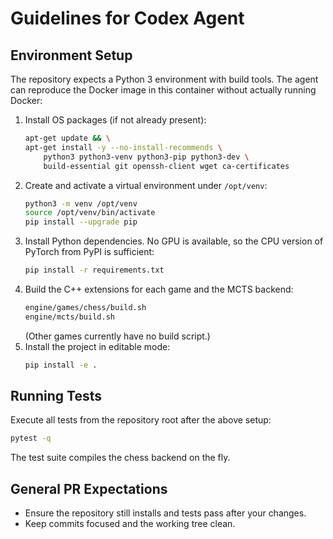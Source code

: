 # Guidelines for Codex Agent

## Environment Setup
The repository expects a Python 3 environment with build tools. The agent can
reproduce the Docker image in this container without actually running Docker:

1. Install OS packages (if not already present):
   ```bash
   apt-get update && \
   apt-get install -y --no-install-recommends \
       python3 python3-venv python3-pip python3-dev \
       build-essential git openssh-client wget ca-certificates
   ```
2. Create and activate a virtual environment under `/opt/venv`:
   ```bash
   python3 -m venv /opt/venv
   source /opt/venv/bin/activate
   pip install --upgrade pip
   ```
3. Install Python dependencies. No GPU is available, so the CPU
   version of PyTorch from PyPI is sufficient:
   ```bash
   pip install -r requirements.txt
   ```
4. Build the C++ extensions for each game and the MCTS backend:
   ```bash
   engine/games/chess/build.sh
   engine/mcts/build.sh
   ```
   (Other games currently have no build script.)
5. Install the project in editable mode:
   ```bash
   pip install -e .
   ```

## Running Tests
Execute all tests from the repository root after the above setup:
```bash
pytest -q
```
The test suite compiles the chess backend on the fly.

## General PR Expectations
- Ensure the repository still installs and tests pass after your changes.
- Keep commits focused and the working tree clean.
